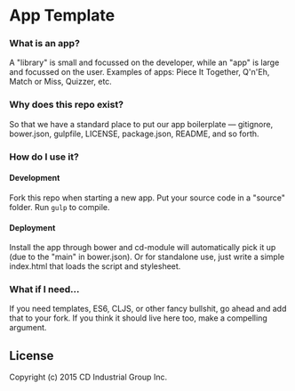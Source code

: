 # App Template

### What is an app?
A "library" is small and focussed on the developer, while an "app" is large and focussed on the user. Examples of apps: Piece It Together, Q'n'Eh, Match or Miss, Quizzer, etc.

### Why does this repo exist?
So that we have a standard place to put our app boilerplate — gitignore, bower.json, gulpfile, LICENSE, package.json, README, and so forth.

### How do I use it?

#### Development
Fork this repo when starting a new app. Put your source code in a "source" folder. Run `gulp` to compile.

#### Deployment
Install the app through bower and cd-module will automatically pick it up (due to the "main" in bower.json). Or for standalone use, just write a simple index.html that loads the script and stylesheet.

### What if I need...
If you need templates, ES6, CLJS, or other fancy bullshit, go ahead and add that to your fork. If you think it should live here too, make a compelling argument.

## License
Copyright (c) 2015 CD Industrial Group Inc.
